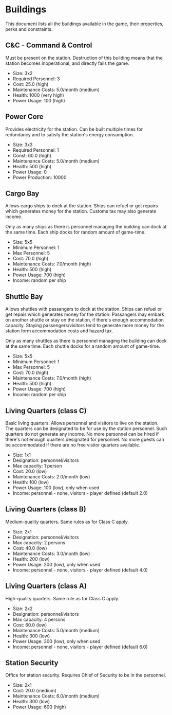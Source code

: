 # Buildings

This document lists all the buildings available in the game, their
properties, perks and constraints.

## C&C - Command & Control

Must be present on the station. Destruction of this building
means that the station becomes inoperational, and directly fails
the game.

* Size: 3x2
* Required Personnel: 3
* Cost: 25.0 (high)
* Maintenance Costs: 5.0/month (medium)
* Health: 1000 (very high)
* Power Usage: 100 (high)

## Power Core

Provides electricity for the station. Can be built multiple times
for redundancy and to satisfy the station's energy consumption.

* Size: 3x3
* Required Personnel: 1
* Const: 60.0 (high)
* Maintenance Costs: 5.0/month (medium)
* Health: 500 (high)
* Power Usage: 0
* Power Production: 10000

## Cargo Bay

Allows cargo ships to dock at the station. Ships can refuel or get repairs
which generates money for the station. Customs tax may also generate income.

Only as many ships as there is personnel managing the building can dock at
the same time. Each ship docks for random amount of game-time.

* Size: 5x5
* Minimum Personnel: 1
* Max Personnel: 5
* Cost: 70.0 (high)
* Maintenance Costs: 7.0/month (high)
* Health: 500 (high)
* Power Usage: 700 (high)
* Income: random per ship

## Shuttle Bay

Allows shuttles with passangers to dock at the station. Ships can refuel or get
repais which generates money for the station. Passangers may embark on another
shuttle or stay on the station, if there's enough accommodation capacity. Staying
passengers/visitors tend to generate more money for the station form accommodation
costs and hazard tax.

Only as many shuttles as there is personnel managing the building can dock at
the same time. Each shuttle docks for a random amount of game-time.

* Size: 5x5
* Minimum Personnel: 1
* Max Personnel: 5
* Cost: 70.0 (high)
* Maintenance Costs: 7.0/month (high)
* Health: 500 (high)
* Power Usage: 700 (high)
* Income: random per ship

## Living Quarters (class C)

Basic living quarters. Allows personnel and visitors to live on the station. The quarters
can be designated to be for use by the station personnel. Such quarters do not generate
any income. No more personnel can be hired if there's not enough quarters designated for
personnel. No more guests can be accommodated if there are no free visitor quarters available.

* Size: 1x1
* Designation: personnel/visitors
* Max capacity: 1 person
* Cost: 20.0 (low)
* Maintenance Costs: 2.0/month (low)
* Health: 100 (low)
* Power Usage: 100 (low), only when used
* Income: personnel - none, visitors - player defined (default 2.0)
 

## Living Quarters (class B)

Medium-quality quarters. Same rules as for Class C apply.

* Size: 2x1
* Designation: personnel/visitors
* Max capacity: 2 persons
* Cost: 40.0 (low)
* Maintenance Costs: 3.0/month (low)
* Health: 200 (low)
* Power Usage: 200 (low), only when used
* Income: personnel - none, visitors - player defined (default 4.0)

## Living Quarters (class A)

High-quality quarters. Same rule as for Class C apply.

* Size: 2x2
* Designation: personnel/visitors
* Max capacity: 4 persons
* Cost: 60.0 (low)
* Maintenance Costs: 5.0/month (medium)
* Health: 300 (low)
* Power Usage: 300 (low), only when used
* Income: personnel - none, visitors - player defined (default 6.0)

## Station Security

Office for station security. Requires Chief of Security to be in the personnel.

* Size: 2x1
* Cost: 20.0 (medium)
* Maintenance Costs: 6.0/month (medium)
* Health: 300 (low)
* Power Usage: 600 (high)


